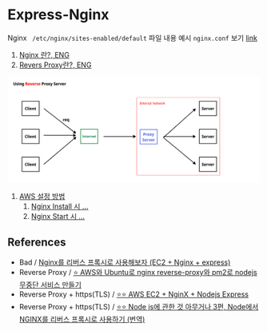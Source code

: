 # Express-Nginx

Nginx ` /etc/nginx/sites-enabled/default` 파일 내용 예시 `nginx.conf` 보기 [link](./nginx.conf)

1. [Nginx 란?, ENG](https://gist.github.com/unchaptered/d534826205517bf1e08311df57e02d66)
2. [Revers Proxy란?, ENG](https://gist.github.com/unchaptered/b13ace153fc948dbbf43d865fbe7766c)

![](./Reverse%20Proxy%20Server.png)

1. [AWS 설정 방법](./aws.set.md)
    1. [Nginx Install 시 ...](./nginx.install.md)
    2. [Nginx Start 시 ...](./nginx.start.md)

## References

- Bad / [Nginx를 리버스 프록시로 사용해보자 (EC2 + Nginx + express)](https://darrengwon.tistory.com/546)
- Reverse Proxy / [⭐ AWS와 Ubuntu로 nginx reverse-proxy와 pm2로 nodejs 무중단 서비스 만들기](https://velog.io/@pinot/AWS-Ubuntu%EB%A1%9C-nginx-reverse-proxy-%EC%84%A4%EC%A0%95%ED%95%98%EA%B8%B0)
- Reverse Proxy + https(TLS) / [⭐⭐ AWS EC2 + NginX + Nodejs Express](https://junojunho.com/front-end/aws-nginx-express)
- Reverse Proxy + https(TLS) / [⭐⭐ Node js에 관한 것 아무거나 3편, Node에서 NGINX를 리버스 프록시로 사용하기 (번역)](https://velog.io/@jakeseo_me/Node%EC%97%90%EC%84%9C-NGINX%EB%A5%BC-%EB%A6%AC%EB%B2%84%EC%8A%A4-%ED%94%84%EB%A1%9D%EC%8B%9C%EB%A1%9C-%EC%82%AC%EC%9A%A9%ED%95%98%EA%B8%B0-%EB%B2%88%EC%97%AD)